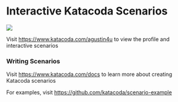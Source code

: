 # Interactive Katacoda Scenarios

[![](http://shields.katacoda.com/katacoda/agustin4u/count.svg)](https://www.katacoda.com/agustin4u "Get your profile on Katacoda.com")

Visit https://www.katacoda.com/agustin4u to view the profile and interactive scenarios

### Writing Scenarios
Visit https://www.katacoda.com/docs to learn more about creating Katacoda scenarios

For examples, visit https://github.com/katacoda/scenario-example

